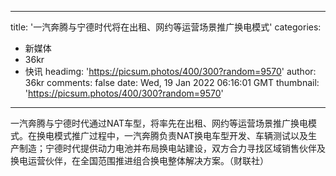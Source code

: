 
---
title: '一汽奔腾与宁德时代将在出租、网约等运营场景推广换电模式'
categories: 
 - 新媒体
 - 36kr
 - 快讯
headimg: 'https://picsum.photos/400/300?random=9570'
author: 36kr
comments: false
date: Wed, 19 Jan 2022 06:16:01 GMT
thumbnail: 'https://picsum.photos/400/300?random=9570'
---

<div>   
一汽奔腾与宁德时代通过NAT车型，将率先在出租、网约等运营场景推广换电模式。在换电模式推广过程中，一汽奔腾负责NAT换电车型开发、车辆测试以及生产制造；宁德时代提供动力电池并布局换电站建设，双方合力寻找区域销售伙伴及换电运营伙伴，在全国范围推进组合换电整体解决方案。（财联社）  
</div>
            